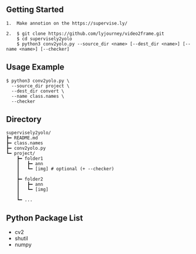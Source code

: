 Getting Started
---------------
```
1.  Make annotion on the https://supervise.ly/

2.  $ git clone https://github.com/lyjourney/video2frame.git
    $ cd supervisely2yolo
    $ python3 conv2yolo.py --source_dir <name> [--dest_dir <name>] [--name <name>] [--checker]
```
Usage Example
-------------
```
$ python3 conv2yolo.py \
  --source_dir project \
  --dest_dir convert \
  --name class.names \
  --checker
```

Directory
---------
```
supervisely2yolo/
┣━ README.md
┣━ class.names
┣━ conv2yolo.py
┗━ project/
    ┣━ folder1
    ┃   ┣━ ann
    ┃   ┗━ [img] # optional (+ --checker)
    ┃
    ┣━ folder2
    ┃   ┣━ ann
    ┃   ┗━ [img]
    ┃
    ┗━ ...    
```
Python Package List
-------------------
* cv2
* shutil
* numpy
